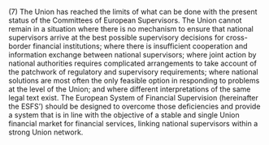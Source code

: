 (7) The Union has reached the limits of what can be done with the present status of the Committees of European Supervisors. The Union cannot remain in a situation where there is no mechanism to ensure that national supervisors arrive at the best possible supervisory decisions for cross-border financial institutions; where there is insufficient cooperation and information exchange between national supervisors; where joint action by national authorities requires complicated arrangements to take account of the patchwork of regulatory and supervisory requirements; where national solutions are most often the only feasible option in responding to problems at the level of the Union; and where different interpretations of the same legal text exist. The European System of Financial Supervision (hereinafter the ESFS’) should be designed to overcome those deficiencies and provide a system that is in line with the objective of a stable and single Union financial market for financial services, linking national supervisors within a strong Union network.